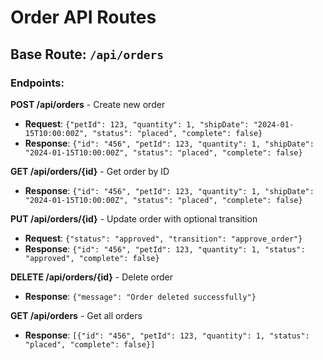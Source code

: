 # Order API Routes

## Base Route: `/api/orders`

### Endpoints:

**POST /api/orders** - Create new order
- **Request**: `{"petId": 123, "quantity": 1, "shipDate": "2024-01-15T10:00:00Z", "status": "placed", "complete": false}`
- **Response**: `{"id": "456", "petId": 123, "quantity": 1, "shipDate": "2024-01-15T10:00:00Z", "status": "placed", "complete": false}`

**GET /api/orders/{id}** - Get order by ID
- **Response**: `{"id": "456", "petId": 123, "quantity": 1, "shipDate": "2024-01-15T10:00:00Z", "status": "placed", "complete": false}`

**PUT /api/orders/{id}** - Update order with optional transition
- **Request**: `{"status": "approved", "transition": "approve_order"}`
- **Response**: `{"id": "456", "petId": 123, "quantity": 1, "status": "approved", "complete": false}`

**DELETE /api/orders/{id}** - Delete order
- **Response**: `{"message": "Order deleted successfully"}`

**GET /api/orders** - Get all orders
- **Response**: `[{"id": "456", "petId": 123, "quantity": 1, "status": "placed", "complete": false}]`
